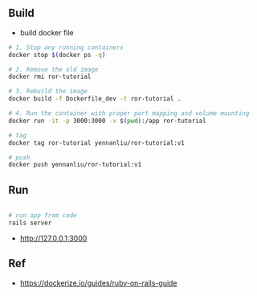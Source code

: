 ## Build

- build docker file

```bash
# 1. Stop any running containers
docker stop $(docker ps -q)

# 2. Remove the old image
docker rmi ror-tutorial

# 3. Rebuild the image
docker build -f Dockerfile_dev -t ror-tutorial .

# 4. Run the container with proper port mapping and volume mounting
docker run -it -p 3000:3000 -v $(pwd):/app ror-tutorial

# tag
docker tag ror-tutorial yennanliu/ror-tutorial:v1

# push
docker push yennanliu/ror-tutorial:v1
```

## Run

```bash

# run app from code
rails server
```

- http://127.0.0.1:3000


## Ref

- https://dockerize.io/guides/ruby-on-rails-guide